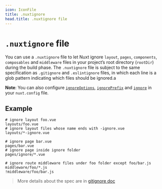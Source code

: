 ```yaml
---
icon: IconFile
title: .nuxtignore
head.title: .nuxtignore file
---
```


# `.nuxtignore` file

You can use a `.nuxtignore` file to let Nuxt ignore `layout`, `pages`, `components`, `composables` and `middleware` files in your project’s root directory (`rootDir`) during the build phase. The `.nuxtignore` file is subject to the same specification as `.gitignore` and `.eslintignore` files, in which each line is a glob pattern indicating which files should be ignored.a

**Note**: You can also configure [`ignoreOptions`](/docs/directory-structure/nuxt.config#ignoreoptions), [`ignorePrefix`](/docs/directory-structure/nuxt.config#ignoreprefix) and [`ignore`](/docs/directory-structure/nuxt.config#ignore) in your `nuxt.config` file.

## Example

```
# ignore layout foo.vue
layouts/foo.vue
# ignore layout files whose name ends with -ignore.vue
layouts/*-ignore.vue

# ignore page bar.vue
pages/bar.vue
# ignore page inside ignore folder
pages/ignore/*.vue

# ignore route middleware files under foo folder except foo/bar.js
middleware/foo/*.js
!middleware/foo/bar.js
```

> More details about the spec are in [gitignore doc](https://git-scm.com/docs/gitignore)
